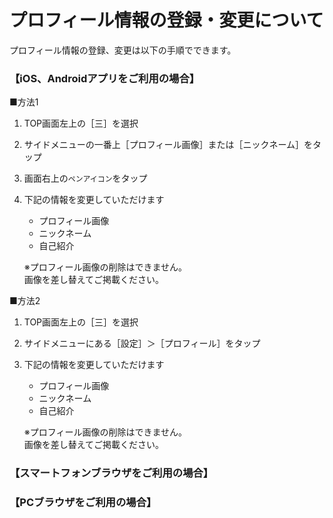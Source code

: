 # プロフィール情報の登録・変更について

プロフィール情報の登録、変更は以下の手順でできます。

### 【iOS、Androidアプリをご利用の場合】

■方法1

1. TOP画面左上の［三］を選択

1. サイドメニューの一番上［プロフィール画像］または［ニックネーム］をタップ

1. 画面右上の`ペンアイコン`をタップ

1. 下記の情報を変更していただけます

   - プロフィール画像  
   - ニックネーム  
   - 自己紹介

   ※プロフィール画像の削除はできません。  
   画像を差し替えてご掲載ください。

■方法2

1. TOP画面左上の［三］を選択

1. サイドメニューにある［設定］＞［プロフィール］をタップ

1. 下記の情報を変更していただけます

   - プロフィール画像  
   - ニックネーム  
   - 自己紹介

   ※プロフィール画像の削除はできません。  
   画像を差し替えてご掲載ください。

### 【スマートフォンブラウザをご利用の場合】

### 【PCブラウザをご利用の場合】
